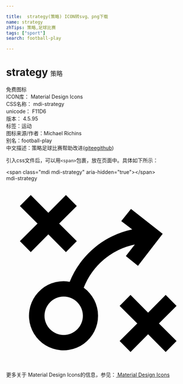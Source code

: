```yaml
---

title:  strategy(策略) ICON转svg、png下载
name: strategy
zhTips: 策略,足球比赛
tags: ["sport"]
search: football-play

---
```


# strategy  <small style="font-size: 60%;font-weight: 100">策略</small>


<div class="detail-page">
<p>
<span><span class="badge-success badge">免费图标</span> </span>
<br/>
<span>
ICON库：
<span class="badge-secondary badge">Material Design Icons</span> 
</span>
<br/>
<span>
CSS名称：
<span class="badge-secondary badge">mdi-strategy</span> 
</span>
<br/>
<span>
unicode：
<span class="badge-secondary badge">F11D6</span> 
<copy-btn content='F11D6' btn-title=""></copy-btn>
<copy-btn :content='String.fromCodePoint(parseInt("F11D6", 16))' btn-title="复制U"></copy-btn>
</span>
<br/>
<span>
版本：
<span class="badge-secondary badge">4.5.95</span> 
</span><br/><span>标签：<span class="badge-light badge"><router-link to="/tags/sport.html">运动</router-link></span></span>
<br/>
<span>图标来源/作者：<span class="badge-light badge">Michael Richins</span></span> 
<br/>
<span>别名：<span class="badge-light badge">football-play</span></span><br/><span class="zh-detail">中文描述：<span class="badge-primary badge">策略</span><span class="badge-primary badge">足球比赛</span><span class="help-link"><span>帮助改进</span>(<a href="https://gitee.com/liuwave/icon-helper/edit/master/json/material/strategy.json" target="_blank" rel="noopener noreferrer">gitee</a><a href="https://github.com/liuwave/icon-helper/edit/master/json/material/strategy.json" target="_blank" rel="noopener noreferrer">github</a></span>)</span><br/>
</p>
</div>
<div class="alert alert-dark">
  <i class="mdi mdi-strategy mdi-48px"></i>
  <i class="mdi mdi-strategy mdi-36px"></i>
  <i class="mdi mdi-strategy mdi-24px"></i>
  <i class="mdi mdi-strategy mdi-18px"></i>
</div>
<div>
  <p>引入css文件后，可以用<code>&lt;span&gt;</code>包裹，放在页面中。具体如下所示：    
  </p>
  <div class="alert alert-primary" style="font-size: 14px">
    &lt;span class="mdi mdi-strategy" aria-hidden="true"&gt;&lt;/span&gt;
    <copy-btn content='<span class="mdi mdi-strategy" aria-hidden="true"></span>'></copy-btn>
  </div>
  <div class="alert alert-secondary">
    <i class="mdi mdi-strategy"
    style="font-size: 24px"
    aria-hidden="true"></i> mdi-strategy
    <copy-btn content="mdi-strategy" btn-title="复制图标名称"></copy-btn>
  </div>
</div>
<div id="svg" class="svg-wrap">
<svg xmlns="http://www.w3.org/2000/svg" viewBox="0 0 24 24"><path d="M6.91 5.5L9.21 7.79L7.79 9.21L5.5 6.91L3.21 9.21L1.79 7.79L4.09 5.5L1.79 3.21L3.21 1.79L5.5 4.09L7.79 1.79L9.21 3.21M22.21 16.21L20.79 14.79L18.5 17.09L16.21 14.79L14.79 16.21L17.09 18.5L14.79 20.79L16.21 22.21L18.5 19.91L20.79 22.21L22.21 20.79L19.91 18.5M20.4 6.83L17.18 11L15.6 9.73L16.77 8.23A9.08 9.08 0 0 0 10.11 13.85A4.5 4.5 0 1 1 7.5 13A4 4 0 0 1 8.28 13.08A11.27 11.27 0 0 1 16.43 6.26L15 5.18L16.27 3.6M10 17.5A2.5 2.5 0 1 0 7.5 20A2.5 2.5 0 0 0 10 17.5Z" /></svg>
</div>
<detail full-name='mdi-strategy'></detail>
    
<div><p>更多关于 Material Design Icons的信息，参见：<a target="_blank" href="https://iconhelper.cn/material.html"> Material Design Icons</a>
</p></div>

